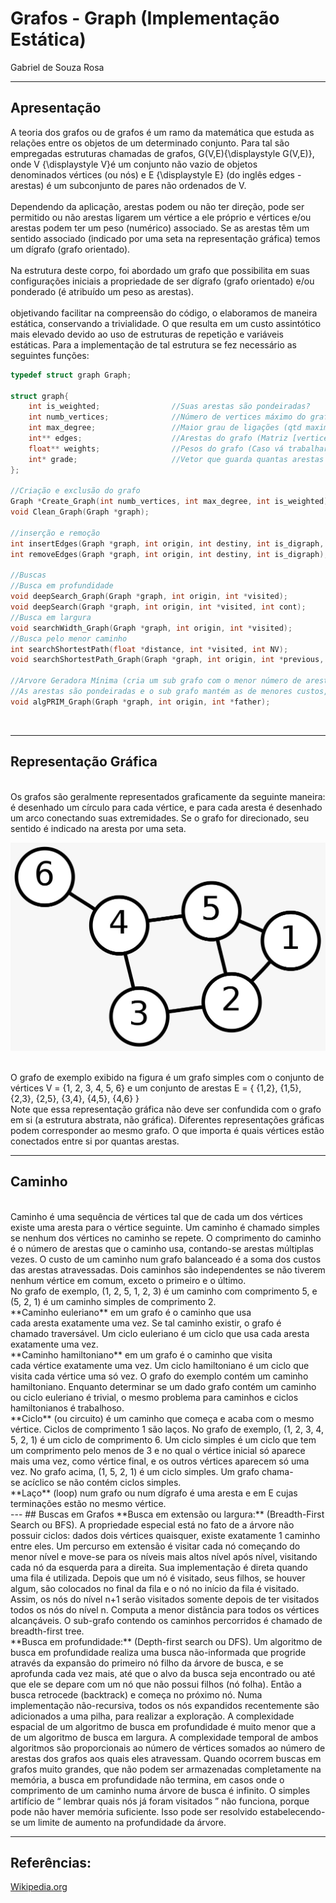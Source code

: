 # Grafos - Graph (Implementação Estática)
Gabriel de Souza Rosa

---
## Apresentação
A teoria dos grafos ou de grafos é um ramo da matemática que estuda as relações entre os objetos de um determinado conjunto. Para tal são empregadas estruturas chamadas de grafos, G(V,E){\displaystyle G(V,E)}, onde V {\displaystyle V}é um conjunto não vazio de objetos denominados vértices (ou nós) e E {\displaystyle E} (do inglês edges - arestas) é um subconjunto de pares não ordenados de V.
<br> <br>
Dependendo da aplicação, arestas podem ou não ter direção, pode ser permitido ou não arestas ligarem um vértice a ele próprio e vértices e/ou arestas podem ter um peso (numérico) associado. Se as arestas têm um sentido associado (indicado por uma seta na representação gráfica) temos um dígrafo (grafo orientado).
<br> <br>
Na estrutura deste corpo, foi abordado um grafo que possibilita em suas configurações iniciais a propriedade de ser dígrafo (grafo orientado) e/ou ponderado (é atribuído um peso as arestas).
<br> <br>
objetivando facilitar na compreensão do código, o elaboramos de maneira estática, conservando a trivialidade. O que resulta em um custo assintótico mais elevado devido ao uso de estruturas de repetição e variáveis estáticas.
Para a implementação de tal estrutura se fez necessário as seguintes funções:

```C
typedef struct graph Graph;

struct graph{
    int is_weighted;                //Suas arestas são pondeiradas?
    int numb_vertices;              //Número de vertices máximo do grafo
    int max_degree;                 //Maior grau de ligações (qtd maxima de arestas ligadas a um unico vertice)
    int** edges;                    //Arestas do grafo (Matriz [vertices][qtd conexões])
    float** weights;                //Pesos do grafo (Caso vá trabalhar com grafos ponderados)
    int* grade;                     //Vetor que guarda quantas arestas estão conecetados em cada vertice
};

//Criação e exclusão do grafo
Graph *Create_Graph(int numb_vertices, int max_degree, int is_weighted);                    //Cria o grafo alocando varios espaços de memória
void Clean_Graph(Graph *graph);                                                             //Deleta o grafo

//inserção e remoção
int insertEdges(Graph *graph, int origin, int destiny, int is_digraph, float weight);       //Insere elementos no grafo
int removeEdges(Graph *graph, int origin, int destiny, int is_digraph);                     //Remove o elemento colocando a ultima interação na posição a ser removida

//Buscas
//Busca em profundidade
void deepSearch_Graph(Graph *graph, int origin, int *visited);                              //(Função principal) -> Faz interface com o usuario
void deepSearch(Graph *graph, int origin, int *visited, int cont);                          //(Função auxiliar) -> Realiza o cálculo
//Busca em largura
void searchWidth_Graph(Graph *graph, int origin, int *visited);
//Busca pelo menor caminho
int searchShortestPath(float *distance, int *visited, int NV);                              //Procura vertice com menor distância que não tenha sido visitado
void searchShortestPath_Graph(Graph *graph, int origin, int *previous, float *distance);

//Arvore Geradora Mínima (cria um sub grafo com o menor número de arestas)
//As arestas são pondeiradas e o sub grafo mantém as de menores custos, 
void algPRIM_Graph(Graph *graph, int origin, int *father);                                  //Considera um vertice inicial para a construção da arvore (constroi uma unica arvore ao longo do tempo)
```
<br>

---
## Representação Gráfica
<br>
Os grafos são geralmente representados graficamente da seguinte maneira: é desenhado um círculo para cada vértice, e para cada aresta é desenhado um arco conectando suas extremidades. Se o grafo for direcionado, seu sentido é indicado na aresta por uma seta.
<br> 
<p align="center">
    <img src="img/grafos.jpeg">
</p>
<br> 
O grafo de exemplo exibido na figura é um grafo simples com o conjunto de vértices V = {1, 2, 3, 4, 5, 6} e um conjunto de arestas E = { {1,2}, {1,5}, {2,3}, {2,5}, {3,4}, {4,5}, {4,6} }
<br> 
Note que essa representação gráfica não deve ser confundida com o grafo em si (a estrutura abstrata, não gráfica). Diferentes representações gráficas podem corresponder ao mesmo grafo. O que importa é quais vértices estão conectados entre si por quantas arestas.

---
## Caminho
<br>
Caminho é uma sequência de vértices tal que de cada um dos vértices existe uma aresta para o vértice seguinte. Um caminho é chamado simples se nenhum dos vértices no caminho se repete. O comprimento do caminho é o número de arestas que o caminho usa, contando-se arestas múltiplas vezes. O custo de um caminho num grafo balanceado é a soma dos custos das arestas atravessadas. Dois caminhos são independentes se não tiverem nenhum vértice em comum, exceto o primeiro e o último.
<br> 
No grafo de exemplo, (1, 2, 5, 1, 2, 3) é um caminho com comprimento 5, e (5, 2, 1) é um caminho simples de comprimento 2.
<br> 
**Caminho euleriano** em um grafo é o caminho que usa cada aresta exatamente uma vez. Se tal caminho existir, o grafo é chamado traversável. Um ciclo euleriano é um ciclo que usa cada aresta exatamente uma vez.
<br> 
**Caminho hamiltoniano** em um grafo é o caminho que visita cada vértice exatamente uma vez. Um ciclo hamiltoniano é um ciclo que visita cada vértice uma só vez. O grafo do exemplo contém um caminho hamiltoniano. Enquanto determinar se um dado grafo contém um caminho ou ciclo euleriano é trivial, o mesmo problema para caminhos e ciclos hamiltonianos é trabalhoso.
<br> 
**Ciclo** (ou circuito) é um caminho que começa e acaba com o mesmo vértice. Ciclos de comprimento 1 são laços. No grafo de exemplo, (1, 2, 3, 4, 5, 2, 1) é um ciclo de comprimento 6. Um ciclo simples é um ciclo que tem um comprimento pelo menos de 3 e no qual o vértice inicial só aparece mais uma vez, como vértice final, e os outros vértices aparecem só uma vez. No grafo acima, (1, 5, 2, 1) é um ciclo simples. Um grafo chama-se acíclico se não contém ciclos simples.
<br> 
**Laço** (loop) num grafo ou num dígrafo é uma aresta e em E cujas terminações estão no mesmo vértice.
<br> 
---
## Buscas em Grafos
**Busca em extensão ou largura:** (Breadth-First Search ou BFS). A propriedade especial está no fato de a árvore não possuir ciclos: dados dois vértices quaisquer, existe exatamente 1 caminho entre eles. Um percurso em extensão é visitar cada nó começando do menor nível e move-se para os níveis mais altos nível após nível, visitando cada nó da esquerda para a direita. Sua implementação é direta quando uma fila é utilizada. Depois que um nó é visitado, seus filhos, se houver algum, são colocados no final da fila e o nó no início da fila é visitado. Assim, os nós do nível n+1 serão visitados somente depois de ter visitados todos os nós do nível n. Computa a menor distância para todos os vértices alcançáveis. O sub-grafo contendo os caminhos percorridos é chamado de breadth-first tree.
<br> 
**Busca em profundidade:** (Depth-first search ou DFS). Um algoritmo de busca em profundidade realiza uma busca não-informada que progride através da expansão do primeiro nó filho da árvore de busca, e se aprofunda cada vez mais, até que o alvo da busca seja encontrado ou até que ele se depare com um nó que não possui filhos (nó folha). Então a busca retrocede (backtrack) e começa no próximo nó. Numa implementação não-recursiva, todos os nós expandidos recentemente são adicionados a uma pilha, para realizar a exploração. A complexidade espacial de um algoritmo de busca em profundidade é muito menor que a de um algoritmo de busca em largura. A complexidade temporal de ambos algoritmos são proporcionais ao número de vértices somados ao número de arestas dos grafos aos quais eles atravessam. Quando ocorrem buscas em grafos muito grandes, que não podem ser armazenadas completamente na memória, a busca em profundidade não termina, em casos onde o comprimento de um caminho numa árvore de busca é infinito. O simples artifício de “ lembrar quais nós já foram visitados ” não funciona, porque pode não haver memória suficiente. Isso pode ser resolvido estabelecendo-se um limite de aumento na profundidade da árvore.
<br> 
    
---
## Referências:
<a href="https://pt.wikipedia.org/wiki/Teoria_dos_grafos#:~:text=no%20mesmo%20v%C3%A9rtice.-,Tipos%20de%20grafos,%C3%A9%20igual%20%C3%A0%20sua%20val%C3%AAncia.">Wikipedia.org</a>
<br/>

